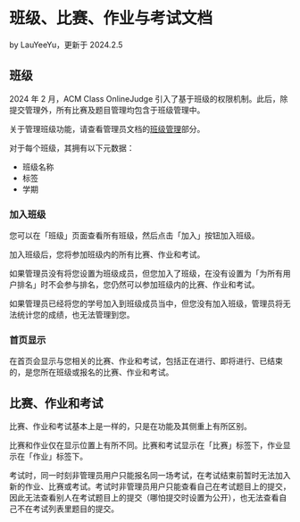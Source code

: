 # 班级、比赛、作业与考试文档

by LauYeeYu，更新于 2024.2.5

## 班级

2024 年 2 月，ACM Class OnlineJudge 引入了基于班级的权限机制。此后，除提交管理外，所有比赛及题目管理均包含于班级管理中。

关于管理班级功能，请查看管理员文档的[班级管理](admin_doc.md#班级管理)部分。

对于每个班级，其拥有以下元数据：

- 班级名称
- 标签
- 学期

### 加入班级

您可以在「班级」页面查看所有班级，然后点击「加入」按钮加入班级。

加入班级后，您将参加班级内的所有比赛、作业和考试。

如果管理员没有将您设置为班级成员，但您加入了班级，在没有设置为「为所有用户排名」时不会参与排名，您仍然可以参加班级内的比赛、作业和考试。

如果管理员已经将您的学号加入到班级成员当中，但您没有加入班级，管理员将无法统计您的成绩，也无法管理到您。

### 首页显示

在首页会显示与您相关的比赛、作业和考试，包括正在进行、即将进行、已结束的，是您所在班级或报名的比赛、作业和考试。

## 比赛、作业和考试

比赛、作业和考试基本上是一样的，只是在功能及其侧重上有所区别。

比赛和作业仅在显示位置上有所不同。比赛和考试显示在「比赛」标签下，作业显示在「作业」标签下。

考试时，同一时刻非管理员用户只能报名同一场考试，在考试结束前暂时无法加入新的作业、比赛或考试。考试时非管理员用户只能查看自己在考试题目上的提交，因此无法查看别人在考试题目上的提交（哪怕提交时设置为公开），也无法查看自己不在考试列表里题目的提交。

